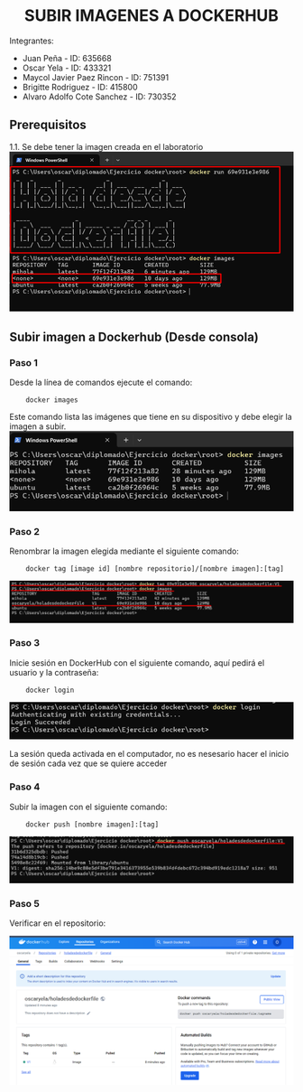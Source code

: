 # <h1 align="center"> SUBIR IMAGENES A DOCKERHUB </h1>

Integrantes:
 - Juan Peña - ID: 635668
 - Oscar Yela - ID: 433321
 - Maycol Javier Paez Rincon - ID: 751391
 - Brigitte Rodriguez - ID: 415800
 - Alvaro Adolfo Cote Sanchez - ID: 730352

## Prerequisitos
1.1. Se debe tener la imagen creada en el laboratorio
![](imagenes/Screenshot_1.png)

## Subir imagen a Dockerhub (Desde consola)
### Paso 1

Desde la línea de comandos ejecute el comando:
```
	docker images
```
Este comando lista las imágenes que tiene en su dispositivo y debe elegir la imagen a subir.
![](imagenes/Screenshot_2.png)

### Paso 2

Renombrar la imagen elegida mediante el siguiente comando:
```
	docker tag [image id] [nombre repositorio]/[nombre imagen]:[tag]
```

![](imagenes/Screenshot_3.png)

### Paso 3

Inicie sesión en DockerHub con el siguiente comando, aquí pedirá el usuario y la contraseña:
```
	docker login
```

![](imagenes/Screenshot_4.png)

La sesión queda activada en el computador, no es nesesario hacer el inicio de sesión cada vez que se quiere acceder

### Paso 4

Subir la imagen con el siguiente comando:
```
	docker push [nombre imagen]:[tag] 
```

![](imagenes/Screenshot_5.png)

### Paso 5

Verificar en el repositorio:

![](imagenes/Screenshot_6.png)

